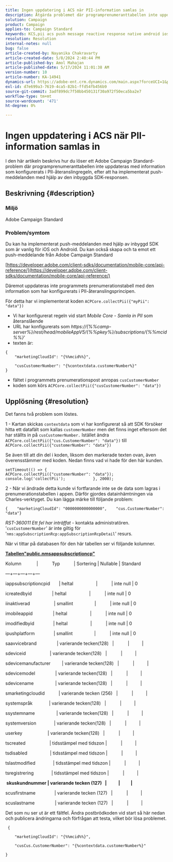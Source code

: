 ```yaml
---
title: Ingen uppdatering i ACS när PII-information samlas in
description: Åtgärda problemet där programprenumeranttabellen inte uppdateras med information som konfigurerats i PII-återanvisningsregeln.
solution: Campaign
product: Campaign
applies-to: Campaign Standard
keywords: KCS,pii acs push message reactive response native android ios
resolution: Resolution
internal-notes: null
bug: false
article-created-by: Nayanika Chakravarty
article-created-date: 5/8/2024 2:40:44 PM
article-published-by: Amol Mahajan
article-published-date: 5/17/2024 11:01:38 AM
version-number: 10
article-number: KA-14941
dynamics-url: https://adobe-ent.crm.dynamics.com/main.aspx?forceUCI=1&pagetype=entityrecord&etn=knowledgearticle&id=fe1938ee-480d-ef11-9f8a-6045bd006704
exl-id: d7e699a3-7619-4ca5-82b1-ffd54fb456b9
source-git-commit: 3adf899dc7f50bb450131f30a972f50eca5ba2e7
workflow-type: tm+mt
source-wordcount: '471'
ht-degree: 0%

---
```


# Ingen uppdatering i ACS när PII-information samlas in


I den här artikeln beskrivs hur du löser ett Adobe Campaign Standard-problem där programprenumeranttabellen inte uppdateras med information som konfigurerats i PII-återanslingregeln, efter att ha implementerat push-meddelanden med hjälp av den inbyggda SDK-responsen.

## Beskrivning {#description}


### <b>Miljö</b>

Adobe Campaign Standard



### <b>Problem/symtom</b>

Du kan ha implementerat push-meddelanden med hjälp av inbyggd SDK som är vanlig för iOS och Android. Du kan också skapa och ta emot ett push-meddelande från Adobe Campaign Standard

[https://developer.adobe.com/client-sdks/documentation/mobile-core/api-reference/](https://developer.adobe.com/client-sdks/documentation/mobile-core/api-reference/)

Däremot uppdateras inte programmets prenumerationstabell med den information som har konfigurerats i PII-återanslingsprincipen.

För detta har vi implementerat koden `ACPCore.collectPii({"myPii": "data"})`

- Vi har konfigurerat regeln vid start *Mobile Core - Samla in PII* som återanslående
- URL har konfigurerats som *https://{%%camp-server%}/rest/head/mobileAppV5/{%%pkey%}/subscriptions/{%%mcid%%}*&#39;
- texten är:



```
{
    "marketingCloudId": "{%%mcid%%}",

    "cusCustomerNumber": "{%contextdata.customerNumber%}"
}
```


- fältet i programmets prenumerationspost anropas `cusCustomerNumber`
- koden som körs `ACPCore.collectPii({"cusCustomerNumber": "data"})`



## Upplösning {#resolution}


Det fanns två problem som löstes.



1 - Kartan skickas `contextdata` som vi har konfigurerat så att SDK försöker hitta ett datafält som kallas `customerNumber` men det finns inget eftersom det har ställts in på `cusCustomerNumber.` Istället ändra `ACPCore.collectPii({"cus.CustomerNumber": "data"})` till `ACPCore.collectPii({"customerNumber": "data"})`

Se även till att din del i koden, liksom den markerade texten ovan, även överensstämmer med koden. Nedan finns vad vi hade för den här kunden.




```
setTimeout(() => {                ACPCore.collectPii({"customerNumber": "data"});                console.log('collectPii');            }, 2000);
```


2 - När vi ändrade detta kunde vi fortfarande inte se de data som lagras i prenumerationstabellen i appen. Därför gjordes datainhämtningen via Charles-verktyget. Du kan lägga märke till följande problem:




```
{    "marketingCloudId": "0000000000000000",    "cus.CustomerNumber": "data"}
```


*RST-360011 Ett fel har inträffat* - kontakta administratören.
&#39;`cusCustomerNumber`&#39; är inte giltig för &#39;`nms:appSubscriptionRcp:appSubscriptionRcpDetail`&#39; resurs.

När vi tittar på databasen för den här tabellen ser vi följande kolumner.

<u><b>Tabellen&quot;public.nmsappsubscriptioncp&quot;</b></u>

Kolumn            |           Typ           | Sortering | Nullable | Standard

—+—+—+—+—

iappsubscriptioncpid       | heltal                  |           | inte null | 0

icreatedbyid                | heltal                  |           | inte null | 0

iinaktiverad                   | smallint                 |           | inte null | 0

imobileappid                | heltal                  |           | inte null | 0

imodifiedbyid               | heltal                  |           | inte null | 0

ipushplatform               | smallint                 |           | inte null | 0

saavvicebrand                | varierande tecken(128)   |           |          |

sdeviceid                   | varierande tecken(128)   |           |          |

sdevicemanufacturer         | varierande tecken(128)   |           |          |

sdevicemodel                | varierande tecken(128)   |           |          |

sdevicename                 | varierande tecken(128)   |           |          |

smarketingcloudid           | varierande tecken (256)   |           |          |

systemspråk             | varierande tecken(128)   |           |          |

ssystemname                 | varierande tecken(128)   |           |          |

systemversion              | varierande tecken(128)   |           |          |

userkey                    | varierande tecken(128)   |           |          |

tscreated                   | tidsstämpel med tidszon |           |          |

tsdisabled                  | tidsstämpel med tidszon |           |          |

tslastmodified              | tidsstämpel med tidszon |           |          |

tsregistrering              | tidsstämpel med tidszon |           |          |

<b> skuskundnummer | varierande tecken (127)   |           |          | </b>

scusfirstname               | varierande tecken (127)   |           |          |

scuslastname                | varierande tecken (127)   |           |          |



Det som nu ser ut är ett fältfel. Ändra postbrödkoden vid start så här nedan och publicera ändringarna och förfrågan att testa, vilket bör lösa problemet.

` {`

`    "marketingCloudId": "{%%mcid%%}",`

`    "cusCus.CustomerNumber": "{%contextdata.customerNumber%}"`

`}`

